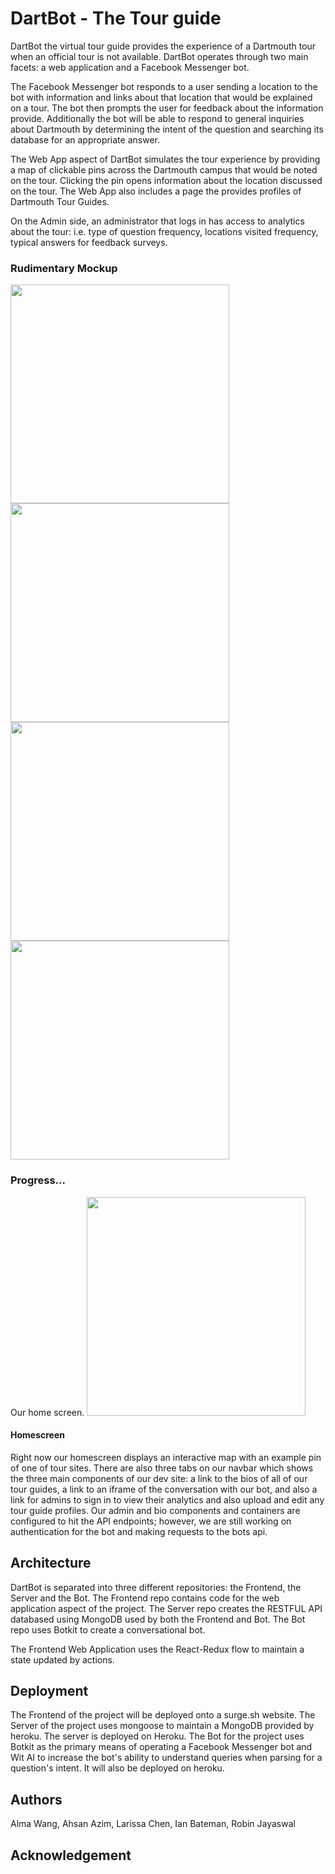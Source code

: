 # DartBot - The Tour guide
DartBot the virtual tour guide provides the experience of a Dartmouth tour when an official tour is not available. DartBot operates through two main facets: a web application and a Facebook Messenger bot.

The Facebook Messenger bot responds to a user sending a location to the bot with information and links about that location that would be explained on a tour. The bot then prompts the user for feedback about the information provide. Additionally the bot will be able to respond to general inquiries about Dartmouth by determining the intent of the question and searching its database for an appropriate answer.

The Web App aspect of DartBot simulates the tour experience by providing a map of clickable pins across the Dartmouth campus that would be noted on the tour. Clicking the pin opens information about the location discussed on the tour. The Web App also includes a page the provides profiles of Dartmouth Tour Guides.

On the Admin side, an administrator that logs in has access to analytics about the tour: i.e. type of question frequency, locations visited frequency, typical answers for feedback surveys.

### Rudimentary Mockup

<img src="https://raw.githubusercontent.com/dartmouth-cs52/dartbot-frontend/master/imgs/home.png" height="350">

<img src="https://raw.githubusercontent.com/dartmouth-cs52/dartbot-frontend/master/imgs/bio.png" height="350">

<img src="https://raw.githubusercontent.com/dartmouth-cs52/dartbot-frontend/master/imgs/bot.png" height="350">

<img src="https://raw.githubusercontent.com/dartmouth-cs52/dartbot-frontend/master/imgs/admin.png" height="350">


### Progress...
Our home screen.
<img src="https://raw.githubusercontent.com/dartmouth-cs52/dartbot-frontend/master/imgs/dartbot-homescreen.png" height="350">

#### Homescreen
Right now our homescreen displays an interactive map with an example pin of one of tour sites. There are also three tabs on our navbar which shows the three main components of our dev site: a link to the bios of all of our tour guides, a link to an iframe of the conversation with our bot, and also a link for admins to sign in to view their analytics and also upload and edit any tour guide profiles. Our admin and bio components and containers are configured to hit the API endpoints; however, we are still working on authentication for the bot and making requests to the bots api.

## Architecture

DartBot is separated into three different repositories: the Frontend, the Server and the Bot. The Frontend repo contains code for the web application aspect of the project. The Server repo creates the RESTFUL API databased using MongoDB used by both the Frontend and Bot. The Bot repo uses Botkit to create a conversational bot.

The Frontend Web Application uses the React-Redux flow to maintain a state updated by actions.

## Deployment

The Frontend of the project will be deployed onto a surge.sh website.
The Server of the project uses mongoose to maintain a MongoDB provided by heroku. The server is deployed on Heroku.
The Bot for the project uses Botkit as the primary means of operating a Facebook Messenger bot and Wit AI to increase the bot's ability to understand queries when parsing for a question's intent. It will also be deployed on heroku.

## Authors

Alma Wang, Ahsan Azim, Larissa Chen, Ian Bateman, Robin Jayaswal

## Acknowledgement
